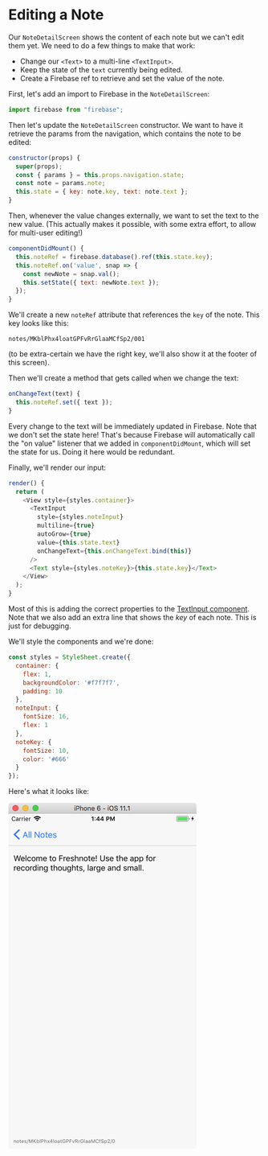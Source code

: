 # Editing a Note

Our `NoteDetailScreen` shows the content of each note but we can't edit them yet. We need to do a few things to make that work:

- Change our `<Text>` to a multi-line `<TextInput>`.
- Keep the state of the `text` currently being edited.
- Create a Firebase ref to retrieve and set the value of the note.

First, let's add an import to Firebase in the `NoteDetailScreen`:

```js
import firebase from "firebase";
```

Then let's update the `NoteDetailScreen` constructor. We want to have it retrieve the params from the navigation, which contains the note to be edited:

```js
constructor(props) {
  super(props);
  const { params } = this.props.navigation.state;
  const note = params.note;
  this.state = { key: note.key, text: note.text };
}
```

Then, whenever the value changes externally, we want to set the text to the new value. (This actually makes it possible, with some extra effort, to allow for multi-user editing!)

```js
componentDidMount() {
  this.noteRef = firebase.database().ref(this.state.key);
  this.noteRef.on('value', snap => {
    const newNote = snap.val();
    this.setState({ text: newNote.text });
  });
}
```

We'll create a new `noteRef` attribute that references the `key` of the note. This key looks like this:

```
notes/MKblPhx4loatGPFvRrGlaaMCfSp2/001
```

(to be extra-certain we have the right key, we'll also show it at the footer of this screen).

Then we'll create a method that gets called when we change the text:

```js
onChangeText(text) {
  this.noteRef.set({ text });
}
```

Every change to the text will be immediately updated in Firebase. Note that we don't set the state here! That's because Firebase will automatically call the "on value" listener that we added in `componentDidMount`, which will set the state for us. Doing it here would be redundant.

Finally, we'll render our input:

```js
render() {
  return (
    <View style={styles.container}>
      <TextInput
        style={styles.noteInput}
        multiline={true}
        autoGrow={true}
        value={this.state.text}
        onChangeText={this.onChangeText.bind(this)}
      />
      <Text style={styles.noteKey}>{this.state.key}</Text>
    </View>
  );
}
```

Most of this is adding the correct properties to the [TextInput component](https://facebook.github.io/react-native/docs/textinput.html). Note that we also add an extra line that shows the _key_ of each note. This is just for debugging.

We'll style the components and we're done:

```js
const styles = StyleSheet.create({
  container: {
    flex: 1,
    backgroundColor: '#f7f7f7',
    padding: 10
  },
  noteInput: {
    fontSize: 16,
    flex: 1
  },
  noteKey: {
    fontSize: 10,
    color: '#666'
  }
});
```

Here's what it looks like:

![](freshnote-edit-note.png)

